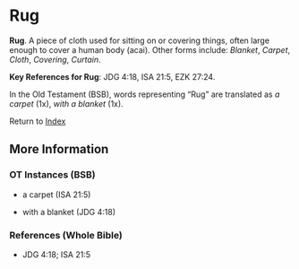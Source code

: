 # Rug
**Rug**. 
A piece of cloth used for sitting on or covering things, often large enough to cover a human body (acai). 
Other forms include: 
*Blanket*, *Carpet*, *Cloth*, *Covering*, *Curtain*. 


**Key References for Rug**: 
JDG 4:18, ISA 21:5, EZK 27:24. 


In the Old Testament (BSB), words representing “Rug” are translated as 
*a carpet* (1x), *with a blanket* (1x). 




Return to [Index](00-Index.md)

## More Information

### OT Instances (BSB)

* a carpet (ISA 21:5)

* with a blanket (JDG 4:18)



### References (Whole Bible)

* JDG 4:18; ISA 21:5



